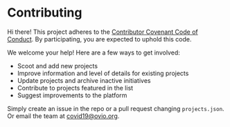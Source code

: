 # Contributing

Hi there! This project adheres to the [Contributor Covenant Code of Conduct](CODE_OF_CONDUCT.md). By participating, you are expected to uphold this code.

We welcome your help! Here are a few ways to get involved:
- Scoot and add new projects
- Improve information and level of details for existing projects
- Update projects and archive inactive initiatives
- Contribute to projects featured in the list
- Suggest improvements to the platform

Simply create an issue in the repo or a pull request changing `projects.json`. Or email the team at [covid19@ovio.org](mailto:covid19@ovio.org).
